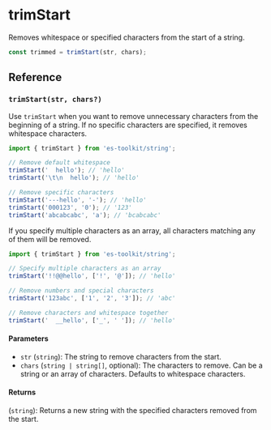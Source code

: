 # trimStart

Removes whitespace or specified characters from the start of a string.

```typescript
const trimmed = trimStart(str, chars);
```

## Reference

### `trimStart(str, chars?)`

Use `trimStart` when you want to remove unnecessary characters from the beginning of a string. If no specific characters are specified, it removes whitespace characters.

```typescript
import { trimStart } from 'es-toolkit/string';

// Remove default whitespace
trimStart('  hello'); // 'hello'
trimStart('\t\n  hello'); // 'hello'

// Remove specific characters
trimStart('---hello', '-'); // 'hello'
trimStart('000123', '0'); // '123'
trimStart('abcabcabc', 'a'); // 'bcabcabc'
```

If you specify multiple characters as an array, all characters matching any of them will be removed.

```typescript
import { trimStart } from 'es-toolkit/string';

// Specify multiple characters as an array
trimStart('!!@@hello', ['!', '@']); // 'hello'

// Remove numbers and special characters
trimStart('123abc', ['1', '2', '3']); // 'abc'

// Remove characters and whitespace together
trimStart('  __hello', ['_', ' ']); // 'hello'
```

#### Parameters

- `str` (`string`): The string to remove characters from the start.
- `chars` (`string | string[]`, optional): The characters to remove. Can be a string or an array of characters. Defaults to whitespace characters.

#### Returns

(`string`): Returns a new string with the specified characters removed from the start.
